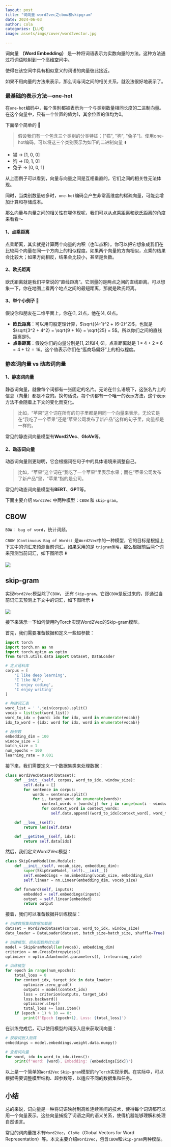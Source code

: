 ```yaml
---
layout: post
title: "词向量-word2vec之cbow和skipgram"
date: 2024-06-03
author: cola
categories: [LLM]
image: assets/imgs/cover/word2vector.jpg

---
```


词向量 **（Word Embedding）** 是一种将词语表示为实数向量的方法。这种方法通过将词语映射到一个高维空间中。

使得在该空间中具有相似意义的词语的向量彼此接近。

如果不用向量的方法来表示，那么词与词之间的相关关系，就没法很好地表示了。

### 最基础的表示方法—one-hot

在`one-hot`编码中，每个类别都被表示为一个与类别数量相同长度的二进制向量。在这个向量中，只有一个位置的值为1，其余位置的值均为0。

下面举个简单的 🌰

> 假设我们有一个包含三个类别的分类特征：["猫", "狗", "兔子"]。使用one-hot编码，可以将这三个类别表示为如下的二进制向量 ⬇️

- 猫 -> [1, 0, 0]
- 狗 -> [0, 1, 0]
- 兔子 -> [0, 0, 1]

从上面例子可以看到，向量与向量之间是互相垂直的，它们之间的相关性无法体现。

同时，当类别数量较多时，`one-hot`编码会产生非常高维度的稀疏向量，可能会增加计算和存储成本。

那么向量与向量之间的相关性在哪体现呢，我们可以从点乘距离和欧氏距离的角度来看看～

#### 1、点乘距离
点乘距离，其实就是计算两个向量的内积（也叫点积）。你可以把它想象成我们在比较两个向量在同一个方向上的相似程度。如果两个向量的方向相似，点乘的结果会比较大；如果方向相反，结果会比较小，甚至是负数。

#### 2、欧氏距离

欧氏距离就是我们平常说的“直线距离”。它测量的是两点之间的直线距离。可以想象一下，你在地图上看两个地点之间的最短距离，那就是欧氏距离。

#### 3、举个小例子 🌰

假设你和朋友在二维平面上，你在(1, 2)点，他在(4, 6)点。

- **欧氏距离**：可以用勾股定理计算，$\sqrt{(4-1)^2 + (6-2)^2}$，也就是$\sqrt{3^2 + 4^2} = \sqrt{9 + 16} = \sqrt{25} = 5$。所以你们之间的直线距离是5。
- **点乘距离**：假设你们的向量分别是$[1, 2]$和$[4, 6]$。点乘距离就是 $1*4 + 2*6 = 4 + 12 = 16$。这个值表示你们在“逛商场偏好”上的相似程度。


### 静态词向量 vs 动态词向量

#### 1、静态词向量
静态词向量，就像每个词都有一张固定的名片。无论在什么语境下，这张名片上的信息（向量）都是不变的。换句话说，每个词都有一个唯一的表示方法，这个表示方法不会随着上下文的变化而变化。

> 比如，“苹果”这个词在所有的句子里都是用同一个向量来表示，无论它是在“我吃了一个苹果”还是“苹果公司发布了新产品”这样的句子里，向量都是一样的。

常见的静态词向量模型有**Word2Vec**、**GloVe**等。

#### 2、动态词向量
动态词向量则更聪明，它会根据词在句子中的具体语境来调整自己。

>比如，“苹果”这个词在“我吃了一个苹果”里表示水果；而在“苹果公司发布了新产品”里，“苹果”指的是公司。

常见的动态词向量模型有**BERT**、**GPT**等。


下面主要介绍 `Word2Vec` 中两种模型：`CBOW` 和 `skip-gram`。


## CBOW
`BOW： bag of word`，统计词频。

`CBOW（Continuous Bag of Words）`是`Word2Vec`中的一种模型，它的目标是根据上下文中的词汇来预测当前词汇。如果采用的是  `trigram策略`，那么根据前后两个词来预测当前词汇，如下图所示 ⬇️

<img src="/assets/imgs/ai/llm/cbow.png" />


## skip-gram

实现`Word2Vec`模型除了`CBOW`， 还有 `Skip-gram`。它跟`CBOW`是反过来的，即通过当前词汇去预测上下文中的词汇，如下图所示 ⬇️

<img src="/assets/imgs/ai/llm/skip-gram.png" />

接下来演示一下如何使用PyTorch实现Word2Vec的Skip-gram模型。

首先，我们需要准备数据和定义一些超参数：

```python
import torch
import torch.nn as nn
import torch.optim as optim
from torch.utils.data import Dataset, DataLoader

# 定义语料库
corpus = [
    'I like deep learning',
    'I like NLP',
    'I enjoy coding',
    'I enjoy writing'
]

# 构建词汇表
word_list = ' '.join(corpus).split()
vocab = list(set(word_list))
word_to_idx = {word: idx for idx, word in enumerate(vocab)}
idx_to_word = {idx: word for idx, word in enumerate(vocab)}

# 超参数
embedding_dim = 100
window_size = 2
batch_size = 1
num_epochs = 100
learning_rate = 0.001
```

接下来，我们需要定义一个数据集类来处理数据：

```python
class Word2VecDataset(Dataset):
    def __init__(self, corpus, word_to_idx, window_size):
        self.data = []
        for sentence in corpus:
            words = sentence.split()
            for i, target_word in enumerate(words):
                context_words = [words[j] for j in range(max(i - window_size, 0), min(i + window_size + 1, len(words))) if j != i]
                for context_word in context_words:
                    self.data.append((word_to_idx[context_word], word_to_idx[target_word]))

    def __len__(self):
        return len(self.data)

    def __getitem__(self, idx):
        return self.data[idx]
```

然后，我们定义Word2Vec模型：

```python
class SkipGramModel(nn.Module):
    def __init__(self, vocab_size, embedding_dim):
        super(SkipGramModel, self).__init__()
        self.embeddings = nn.Embedding(vocab_size, embedding_dim)
        self.linear = nn.Linear(embedding_dim, vocab_size)

    def forward(self, inputs):
        embedded = self.embeddings(inputs)
        output = self.linear(embedded)
        return output
```

接着，我们可以准备数据并训练模型：

```python
# 创建数据集和数据加载器
dataset = Word2VecDataset(corpus, word_to_idx, window_size)
data_loader = DataLoader(dataset, batch_size=batch_size, shuffle=True)

# 创建模型、损失函数和优化器
model = SkipGramModel(len(vocab), embedding_dim)
criterion = nn.CrossEntropyLoss()
optimizer = optim.Adam(model.parameters(), lr=learning_rate)

# 训练模型
for epoch in range(num_epochs):
    total_loss = 0
    for context_idx, target_idx in data_loader:
        optimizer.zero_grad()
        outputs = model(context_idx)
        loss = criterion(outputs, target_idx)
        loss.backward()
        optimizer.step()
        total_loss += loss.item()
    if (epoch + 1) % 10 == 0:
        print(f'Epoch {epoch+1}, Loss: {total_loss}')
```

在训练完成后，可以使用模型的词嵌入层来获取词向量：

```python
# 获取词嵌入矩阵
embeddings = model.embeddings.weight.data.numpy()

# 查看词向量
for word, idx in word_to_idx.items():
    print(f'Word: {word}, Embedding: {embeddings[idx]}')
```

以上是一个简单的`Word2Vec` `Skip-gram`模型的`PyTorch`实现示例。在实际中，可以根据需要调整模型结构、超参数等，以适应不同的数据集和任务。


## 小结
总的来说，词向量是一种将词语映射到高维连续空间的技术，使得每个词语都可以用一个向量表示。这些向量捕捉了词语之间的语义关系，使得机器能够理解和处理自然语言。

常见的词向量技术有`Word2Vec`，`GloVe`（Global Vectors for Word Representation）等。本文主要介绍`Word2Vec`，包含`CBOW`和`Skip-gram`两种模型。